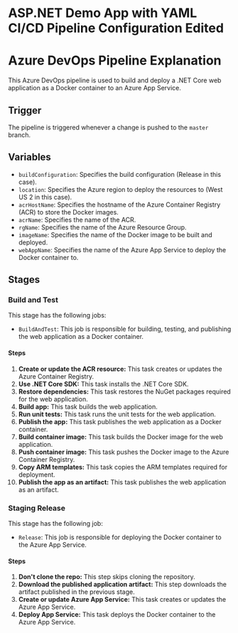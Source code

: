 # ASP.NET Demo App with YAML CI/CD Pipeline Configuration Edited

# Azure DevOps Pipeline Explanation

This Azure DevOps pipeline is used to build and deploy a .NET Core web application as a Docker container to an Azure App Service.

## Trigger

The pipeline is triggered whenever a change is pushed to the `master` branch.

## Variables

- `buildConfiguration`: Specifies the build configuration (Release in this case).
- `location`: Specifies the Azure region to deploy the resources to (West US 2 in this case).
- `acrHostName`: Specifies the hostname of the Azure Container Registry (ACR) to store the Docker images.
- `acrName`: Specifies the name of the ACR.
- `rgName`: Specifies the name of the Azure Resource Group.
- `imageName`: Specifies the name of the Docker image to be built and deployed.
- `webAppName`: Specifies the name of the Azure App Service to deploy the Docker container to.

## Stages

### Build and Test

This stage has the following jobs:

- `BuildAndTest`: This job is responsible for building, testing, and publishing the web application as a Docker container.

#### Steps

1. **Create or update the ACR resource:** This task creates or updates the Azure Container Registry.
2. **Use .NET Core SDK:** This task installs the .NET Core SDK.
3. **Restore dependencies:** This task restores the NuGet packages required for the web application.
4. **Build app:** This task builds the web application.
5. **Run unit tests:** This task runs the unit tests for the web application.
6. **Publish the app:** This task publishes the web application as a Docker container.
7. **Build container image:** This task builds the Docker image for the web application.
8. **Push container image:** This task pushes the Docker image to the Azure Container Registry.
9. **Copy ARM templates:** This task copies the ARM templates required for deployment.
10. **Publish the app as an artifact:** This task publishes the web application as an artifact.

### Staging Release

This stage has the following job:

- `Release`: This job is responsible for deploying the Docker container to the Azure App Service.

#### Steps

1. **Don't clone the repo:** This step skips cloning the repository.
2. **Download the published application artifact:** This step downloads the artifact published in the previous stage.
3. **Create or update Azure App Service:** This task creates or updates the Azure App Service.
4. **Deploy App Service:** This task deploys the Docker container to the Azure App Service.
